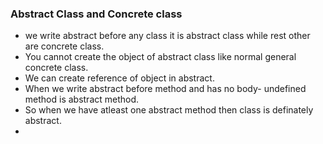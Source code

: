 ### Abstract Class and Concrete class  

- we write abstract before any class it is abstract class while rest other are concrete class.  
- You cannot create the object of abstract class like normal general concrete class.
- We can create reference of object in abstract.
- When we write abstract before method and has no body- undefined method is abstract method.
- So when we have atleast one abstract method then class is definately abstract.
-    
